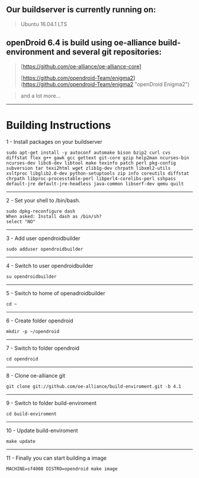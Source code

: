 ## Our buildserver is currently running on: ##

> Ubuntu 16.04.1 LTS 

## openDroid 6.4 is build using oe-alliance build-environment and several git repositories: ##

> [https://github.com/oe-alliance/oe-alliance-core]
> 
> [https://github.com/opendroid-Team/enigma2]  (https://github.com/opendroid-Team/enigma2 "openDroid Enigma2")
> 

> and a lot more...


----------

# Building Instructions #

1 - Install packages on your buildserver

    sudo apt-get install -y autoconf automake bison bzip2 curl cvs diffstat flex g++ gawk gcc gettext git-core gzip help2man ncurses-bin ncurses-dev libc6-dev libtool make texinfo patch perl pkg-config subversion tar texi2html wget zlib1g-dev chrpath libxml2-utils xsltproc libglib2.0-dev python-setuptools zip info coreutils diffstat chrpath libproc-processtable-perl libperl4-corelibs-perl sshpass default-jre default-jre-headless java-common libserf-dev qemu quilt
----------
2 - Set your shell to /bin/bash.

    sudo dpkg-reconfigure dash
    When asked: Install dash as /bin/sh?
    select "NO"

----------
3 - Add user opendroidbuilder

    sudo adduser opendroidbuilder

----------
4 - Switch to user opendroidbuilder

    su opendroidbuilder

----------
5 - Switch to home of openadroidbuilder

    cd ~

----------
6 - Create folder opendroid

    mkdir -p ~/opendroid

----------
7 - Switch to folder opendroid

    cd opendroid

----------
8 - Clone oe-alliance git

    git clone git://github.com/oe-alliance/build-enviroment.git -b 4.1

----------
9 - Switch to folder build-enviroment

    cd build-enviroment

----------
10 - Update build-enviroment

    make update

----------
11 - Finally you can start building a image

    MACHINE=sf4008 DISTRO=opendroid make image
